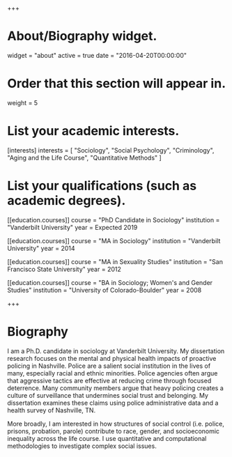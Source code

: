 +++
# About/Biography widget.
widget = "about"
active = true
date = "2016-04-20T00:00:00"

# Order that this section will appear in.
weight = 5

# List your academic interests.
[interests]
  interests = [
    "Sociology",
    "Social Psychology",
    "Criminology",
    "Aging and the Life Course",
    "Quantitative Methods"
  ]

# List your qualifications (such as academic degrees).
[[education.courses]]
  course = "PhD Candidate in Sociology"
  institution = "Vanderbilt University"
  year = Expected 2019

[[education.courses]]
  course = "MA in Sociology"
  institution = "Vanderbilt University"
  year = 2014

[[education.courses]]
  course = "MA in Sexuality Studies"
  institution = "San Francisco State University"
  year = 2012
  
[[education.courses]]
  course = "BA in Sociology; Women's and Gender Studies"
  institution = "University of Colorado-Boulder"
  year = 2008
 
+++

# Biography

I am a Ph.D. candidate in sociology at Vanderbilt University. My dissertation research focuses on the mental and physical health impacts of proactive policing in Nashville. Police are a salient social institution in the lives of many, especially racial and ethnic minorities. Police agencies often argue that aggressive tactics are effective at reducing crime through focused deterrence. Many community members argue that heavy policing creates a culture of surveillance that undermines social trust and belonging. My dissertation examines these claims using police administrative data and a health survey of Nashville, TN. 

More broadly, I am interested in how structures of social control (i.e. police, prisons, probation, parole) contribute to race, gender, and socioeconomic inequality across the life course. I use quantitative and computational methodologies to investigate complex social issues.
